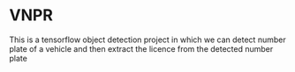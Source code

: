 # VNPR
This is a tensorflow object detection project in which we can detect number plate of a vehicle and then extract the licence from the detected number plate 

